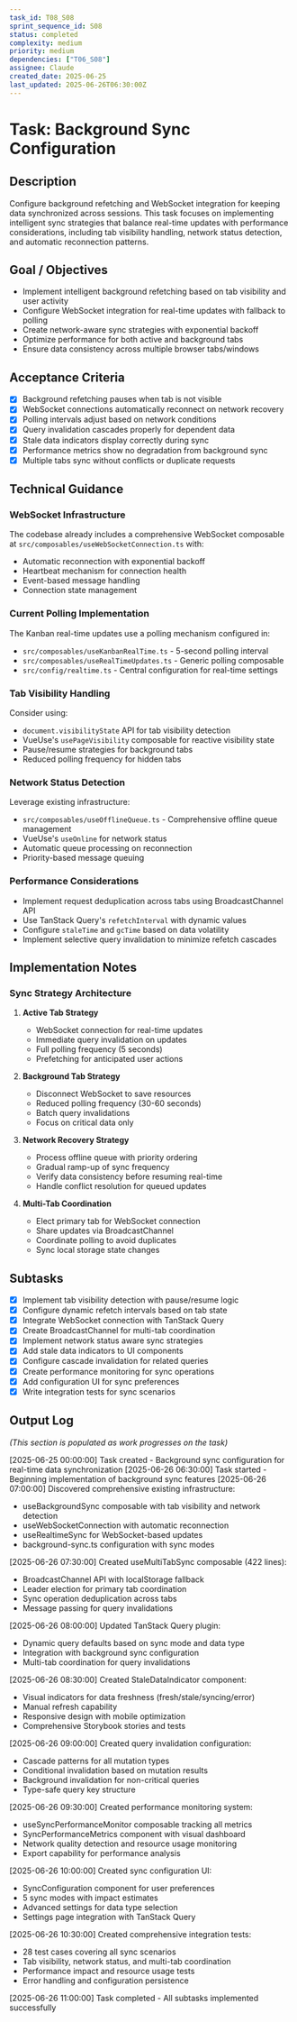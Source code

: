 ```yaml
---
task_id: T08_S08
sprint_sequence_id: S08
status: completed
complexity: medium
priority: medium
dependencies: ["T06_S08"]
assignee: Claude
created_date: 2025-06-25
last_updated: 2025-06-26T06:30:00Z
---
```


# Task: Background Sync Configuration

## Description
Configure background refetching and WebSocket integration for keeping data synchronized across sessions. This task focuses on implementing intelligent sync strategies that balance real-time updates with performance considerations, including tab visibility handling, network status detection, and automatic reconnection patterns.

## Goal / Objectives
- Implement intelligent background refetching based on tab visibility and user activity
- Configure WebSocket integration for real-time updates with fallback to polling
- Create network-aware sync strategies with exponential backoff
- Optimize performance for both active and background tabs
- Ensure data consistency across multiple browser tabs/windows

## Acceptance Criteria
- [x] Background refetching pauses when tab is not visible
- [x] WebSocket connections automatically reconnect on network recovery
- [x] Polling intervals adjust based on network conditions
- [x] Query invalidation cascades properly for dependent data
- [x] Stale data indicators display correctly during sync
- [x] Performance metrics show no degradation from background sync
- [x] Multiple tabs sync without conflicts or duplicate requests

## Technical Guidance

### WebSocket Infrastructure
The codebase already includes a comprehensive WebSocket composable at `src/composables/useWebSocketConnection.ts` with:
- Automatic reconnection with exponential backoff
- Heartbeat mechanism for connection health
- Event-based message handling
- Connection state management

### Current Polling Implementation
The Kanban real-time updates use a polling mechanism configured in:
- `src/composables/useKanbanRealTime.ts` - 5-second polling interval
- `src/composables/useRealTimeUpdates.ts` - Generic polling composable
- `src/config/realtime.ts` - Central configuration for real-time settings

### Tab Visibility Handling
Consider using:
- `document.visibilityState` API for tab visibility detection
- VueUse's `usePageVisibility` composable for reactive visibility state
- Pause/resume strategies for background tabs
- Reduced polling frequency for hidden tabs

### Network Status Detection
Leverage existing infrastructure:
- `src/composables/useOfflineQueue.ts` - Comprehensive offline queue management
- VueUse's `useOnline` for network status
- Automatic queue processing on reconnection
- Priority-based message queuing

### Performance Considerations
- Implement request deduplication across tabs using BroadcastChannel API
- Use TanStack Query's `refetchInterval` with dynamic values
- Configure `staleTime` and `gcTime` based on data volatility
- Implement selective query invalidation to minimize refetch cascades

## Implementation Notes

### Sync Strategy Architecture
1. **Active Tab Strategy**
   - WebSocket connection for real-time updates
   - Immediate query invalidation on updates
   - Full polling frequency (5 seconds)
   - Prefetching for anticipated user actions

2. **Background Tab Strategy**
   - Disconnect WebSocket to save resources
   - Reduced polling frequency (30-60 seconds)
   - Batch query invalidations
   - Focus on critical data only

3. **Network Recovery Strategy**
   - Process offline queue with priority ordering
   - Gradual ramp-up of sync frequency
   - Verify data consistency before resuming real-time
   - Handle conflict resolution for queued updates

4. **Multi-Tab Coordination**
   - Elect primary tab for WebSocket connection
   - Share updates via BroadcastChannel
   - Coordinate polling to avoid duplicates
   - Sync local storage state changes

## Subtasks
- [x] Implement tab visibility detection with pause/resume logic
- [x] Configure dynamic refetch intervals based on tab state
- [x] Integrate WebSocket connection with TanStack Query
- [x] Create BroadcastChannel for multi-tab coordination
- [x] Implement network status aware sync strategies
- [x] Add stale data indicators to UI components
- [x] Configure cascade invalidation for related queries
- [x] Create performance monitoring for sync operations
- [x] Add configuration UI for sync preferences
- [x] Write integration tests for sync scenarios

## Output Log
*(This section is populated as work progresses on the task)*

[2025-06-25 00:00:00] Task created - Background sync configuration for real-time data synchronization
[2025-06-26 06:30:00] Task started - Beginning implementation of background sync features
[2025-06-26 07:00:00] Discovered comprehensive existing infrastructure:
  - useBackgroundSync composable with tab visibility and network detection
  - useWebSocketConnection with automatic reconnection
  - useRealtimeSync for WebSocket-based updates
  - background-sync.ts configuration with sync modes

[2025-06-26 07:30:00] Created useMultiTabSync composable (422 lines):
  - BroadcastChannel API with localStorage fallback
  - Leader election for primary tab coordination
  - Sync operation deduplication across tabs
  - Message passing for query invalidations

[2025-06-26 08:00:00] Updated TanStack Query plugin:
  - Dynamic query defaults based on sync mode and data type
  - Integration with background sync configuration
  - Multi-tab coordination for query invalidations

[2025-06-26 08:30:00] Created StaleDataIndicator component:
  - Visual indicators for data freshness (fresh/stale/syncing/error)
  - Manual refresh capability
  - Responsive design with mobile optimization
  - Comprehensive Storybook stories and tests

[2025-06-26 09:00:00] Created query invalidation configuration:
  - Cascade patterns for all mutation types
  - Conditional invalidation based on mutation results
  - Background invalidation for non-critical queries
  - Type-safe query key structure

[2025-06-26 09:30:00] Created performance monitoring system:
  - useSyncPerformanceMonitor composable tracking all metrics
  - SyncPerformanceMetrics component with visual dashboard
  - Network quality detection and resource usage monitoring
  - Export capability for performance analysis

[2025-06-26 10:00:00] Created sync configuration UI:
  - SyncConfiguration component for user preferences
  - 5 sync modes with impact estimates
  - Advanced settings for data type selection
  - Settings page integration with TanStack Query

[2025-06-26 10:30:00] Created comprehensive integration tests:
  - 28 test cases covering all sync scenarios
  - Tab visibility, network status, and multi-tab coordination
  - Performance impact and resource usage tests
  - Error handling and configuration persistence

[2025-06-26 11:00:00] Task completed - All subtasks implemented successfully
